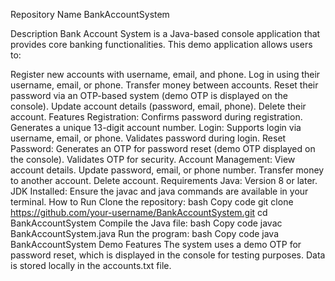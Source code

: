 Repository Name
BankAccountSystem

Description
Bank Account System is a Java-based console application that provides core banking functionalities. This demo application allows users to:

Register new accounts with username, email, and phone.
Log in using their username, email, or phone.
Transfer money between accounts.
Reset their password via an OTP-based system (demo OTP is displayed on the console).
Update account details (password, email, phone).
Delete their account.
Features
Registration:
Confirms password during registration.
Generates a unique 13-digit account number.
Login:
Supports login via username, email, or phone.
Validates password during login.
Reset Password:
Generates an OTP for password reset (demo OTP displayed on the console).
Validates OTP for security.
Account Management:
View account details.
Update password, email, or phone number.
Transfer money to another account.
Delete account.
Requirements
Java: Version 8 or later.
JDK Installed: Ensure the javac and java commands are available in your terminal.
How to Run
Clone the repository:
bash
Copy code
git clone https://github.com/your-username/BankAccountSystem.git
cd BankAccountSystem
Compile the Java file:
bash
Copy code
javac BankAccountSystem.java
Run the program:
bash
Copy code
java BankAccountSystem
Demo Features
The system uses a demo OTP for password reset, which is displayed in the console for testing purposes.
Data is stored locally in the accounts.txt file.
